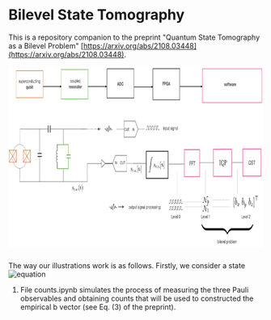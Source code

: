 # Bilevel State Tomography

This is a repository companion to the preprint "Quantum State Tomography as a Bilevel Problem" [https://arxiv.org/abs/2108.03448](https://arxiv.org/abs/2108.03448).

<p align="center">
  <img src="flow.png" alt="" width="1140" height="360" style="margin-bottom: 10px;">
</p>

The way our illustrations work is as follows. Firstly, we consider a state 
![equation](https://latex.codecogs.com/svg.image?\bg{white}\rho&space;=&space;\begin{pmatrix}0.056,&0.229i\\0.299i&0.944\end{pmatrix})

1. File counts.ipynb simulates the process of measuring the three Pauli observables and obtaining counts that will be used to constructed the empirical b vector (see Eq. (3) of the preprint).
